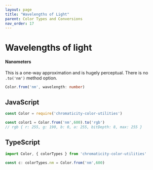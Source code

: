 ```yaml
---
layout: page
title: "Wavelengths of Light"
parent: Color Types and Conversions
nav_order: 17
---
```


# Wavelengths of light
#### Nanometers

This is a one-way approximation and is hugely perceptual. There is no `.to('nm')` method option.

```ts
Color.from('nm', wavelength: number)
```

## JavaScript

```js
const Color = require('chromaticity-color-utilities')

const color1 = Color.from('nm',600).to('rgb')
// rgb { r: 255, g: 190, b: 0, a: 255, bitDepth: 8, max: 255 }
```

## TypeScript

```ts
import Color, { colorTypes } from 'chromaticity-color-utilities'

const c: colorTypes.nm = Color.from('nm',600)
```

